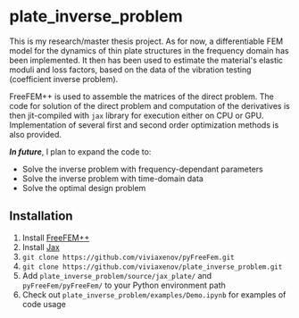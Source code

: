 # plate_inverse_problem

This is my research/master thesis project. 
As for now, a differentiable FEM model for the dynamics of thin plate structures in the frequency domain has been implemented. 
It then has been used to estimate the material's elastic moduli and loss factors, based on the data of the vibration testing (coefficient inverse problem).


FreeFEM++ is used to assemble the matrices of the direct problem. 
The code for solution of the direct problem and computation of the derivatives is then jit-compiled with `jax` library for execution either on CPU or GPU.
Implementation of several first and second order optimization methods is also provided.

***In future***, I plan to expand the code to:
- Solve the inverse problem with frequency-dependant parameters
- Solve the inverse problem with time-domain data
- Solve the optimal design problem

## Installation

1. Install [FreeFEM++](https://freefem.org/)
2. Install [Jax](https://github.com/google/jax)
3. `git clone https://github.com/viviaxenov/pyFreeFem.git`
4. `git clone https://github.com/viviaxenov/plate_inverse_problem.git`
5. Add `plate_inverse_problem/source/jax_plate/` and `pyFreeFem/pyFreeFem/` to your Python environment path
6. Check out `plate_inverse_problem/examples/Demo.ipynb` for examples of code usage
